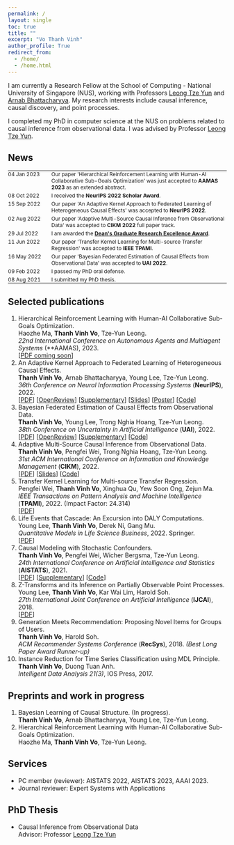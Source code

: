 ```yaml
---
permalink: /
layout: single
toc: true
title: ""
excerpt: "Vo Thanh Vinh"
author_profile: True
redirect_from: 
  - /home/
  - /home.html
---
```


I am currently a Research Fellow at the School of Computing - National University of Singapore (NUS), working with Professors <a href="https://www.comp.nus.edu.sg/~leongty/" target="_blank">Leong Tze Yun</a> and <a href="https://www.comp.nus.edu.sg/~arnab/" target="_blank">Arnab Bhattacharyya</a>. My research interests include causal inference, causal discovery, and point processes.

I completed my PhD in computer science at the NUS on problems related to causal inference from observational data. I was advised by Professor <a href="https://www.comp.nus.edu.sg/~leongty/" target="_blank">Leong Tze Yun</a>.
## News

<table style='border:none;font-size: 0.85em;'>
    <tr style='border:none;'>
      <td style='vertical-align: top;border:none;width: 100px;padding: 0px 0px 4px 0px; margin: 0;'><span class='date_news'>04 Jan 2023</span></td>
      <td align="left" style='vertical-align: top;border:none;padding: 0px 0px 4px 0px; margin: 0;'>Our paper 'Hierarchical Reinforcement Learning with Human-AI Collaborative Sub-Goals Optimization' was just accepted to <b>AAMAS 2023</b> as an extended abstract.</td>
    </tr>
    <tr style='border:none;'>
      <td style='vertical-align: top;border:none;width: 100px;padding: 0px 0px 4px 0px; margin: 0;'><span class='date_news'>08 Oct 2022</span></td>
      <td align="left" style='vertical-align: top;border:none;padding: 0px 0px 4px 0px; margin: 0;'>I received the <b>NeurIPS 2022 Scholar Award</b>.</td>
    </tr>
    <tr style='border:none;'>
      <td style='vertical-align: top;border:none;width: 100px;padding: 0px 0px 4px 0px; margin: 0;'><span class='date_news'>15 Sep 2022</span></td>
      <td align="left" style='vertical-align: top;border:none;padding: 0px 0px 4px 0px; margin: 0;'>Our paper 'An Adaptive Kernel Approach to Federated Learning of Heterogeneous Causal Effects' was accepted to <b>NeurIPS 2022</b>.</td>
    </tr>
    <tr style='border:none;'>
      <td style='vertical-align: top;border:none;width: 100px;padding: 0px 0px 4px 0px; margin: 0;'><span class='date_news'>02 Aug 2022</span></td>
      <td align="left" style='vertical-align: top;border:none;padding: 0px 0px 4px 0px; margin: 0;'>Our paper 'Adaptive Multi-Source Causal Inference from Observational Data' was accepted to <b>CIKM 2022</b> full paper track.</td>
    </tr>
    <tr style='border:none;'>
      <td style='vertical-align: top;border:none;width: 100px;padding: 0px 0px 4px 0px; margin: 0;'><span class='date_news'>29 Jul 2022</span></td>
      <td align="left" style='vertical-align: top;border:none;padding: 0px 0px 4px 0px; margin: 0;'>I am awarded the <b> <a href="https://www.comp.nus.edu.sg/programmes/pg/awards/deans/" target="_blank">Dean's Graduate Research Excellence Award</a></b>.</td>
    </tr>
    <tr style='border:none;'>
      <td style='vertical-align: top;border:none;width: 100px;padding: 0px 0px 4px 0px; margin: 0;'><span class='date_news'>11 Jun 2022</span></td>
      <td align="left" style='vertical-align: top;border:none;padding: 0px 0px 4px 0px; margin: 0;'>Our paper 'Transfer Kernel Learning for Multi-source Transfer Regression' was accepted to <b>IEEE TPAMI</b>.</td>
    </tr>
    <tr style='border:none;'>
      <td style='vertical-align: top;border:none;width: 100px;padding: 0px 0px 4px 0px; margin: 0;'><span class='date_news'>16 May 2022</span></td>
      <td align="left" style='vertical-align: top;border:none;padding: 0px 0px 4px 0px; margin: 0;'>Our paper 'Bayesian Federated Estimation of Causal Effects from Observational Data' was accepted to <b>UAI 2022</b>.</td>
    </tr>
    <tr style='border:none;'>
      <td style='vertical-align: top;border:none;width: 100px;padding: 0px 0px 4px 0px; margin: 0'><span class='date_news'>09 Feb 2022</span></td>
      <td align="left" style='vertical-align: top;border:none;padding: 0px 0px 4px 0px; margin: 0;'>I passed my PhD oral defense.</td>
    </tr>
    <tr style='border:none;'>
      <td style='vertical-align: top;border:none;width: 100px;padding: 0; margin: 0'><span class='date_news'>08 Aug 2021</span></td>
      <td align="left" style='vertical-align: top;border:none;padding: 0; margin: 0;'>I submitted my PhD thesis.</td>
    </tr>
</table>

## Selected publications
<!-- ======-->
1. Hierarchical Reinforcement Learning with Human-AI Collaborative Sub-Goals Optimization. <br /> Haozhe Ma, **Thanh Vinh Vo**, Tze-Yun Leong. <br />*22nd International Conference on Autonomous Agents and Multiagent Systems* (**AAMAS), 2023. <br />[<a href="#" target="_blank">PDF coming soon</a>]
2. An Adaptive Kernel Approach to Federated Learning of Heterogeneous Causal Effects. <br />**Thanh Vinh Vo**, Arnab Bhattacharyya, Young Lee, Tze-Yun Leong. <br />*36th Conference on Neural Information Processing Systems* (**NeurIPS**), 2022.<br /> [<a href="https://openreview.net/pdf?id=fJt2KFnRqZ" target="_blank">PDF</a>] [<a href="https://openreview.net/forum?id=fJt2KFnRqZ" target="_blank">OpenReview</a>] [<a href="https://openreview.net/attachment?id=fJt2KFnRqZ&name=supplementary_material" target="_blank">Supplementary</a>] [<a href="https://vothanhvinh.github.io/files/CausalRFF_NeurIPS2022_short_slides.pdf" target="_blank">Slides</a>] [<a href="https://vothanhvinh.github.io/files/CausalRFF_NeurIPS_2022_Poster_A0.pdf" target="_blank">Poster</a>] [<a href="https://github.com/vothanhvinh/CausalRFF" target="_blank">Code</a>]
4. Bayesian Federated Estimation of Causal Effects from Observational Data. <br />**Thanh Vinh Vo**, Young Lee, Trong Nghia Hoang, Tze-Yun Leong. <br />*38th Conference on Uncertainty in Artificial Intelligence* (**UAI**), 2022. <br />[<a href="https://proceedings.mlr.press/v180/vo22a/vo22a.pdf" target="_blank">PDF</a>] [<a href="https://openreview.net/forum?id=BEl3vP8sqlc" target="_blank">OpenReview</a>] [<a href="https://proceedings.mlr.press/v180/vo22a/vo22a-supp.pdf" target="_blank">Supplementary</a>] [<a href="https://github.com/vothanhvinh/FedCI" target="_blank">Code</a>]
5. Adaptive Multi-Source Causal Inference from Observational Data. <br />**Thanh Vinh Vo**, Pengfei Wei, Trong Nghia Hoang, Tze-Yun Leong. <br />*31st ACM International Conference on Information and Knowledge Management* (**CIKM**), 2022. <br />[<a href="https://dl.acm.org/doi/pdf/10.1145/3511808.3557230" target="_blank">PDF</a>] [<a href="https://vothanhvinh.github.io/files/AdaTRANS_CIKM2022_slides.pdf" target="_blank">Slides</a>]  [<a href="https://github.com/vothanhvinh/AdaTRANS" target="_blank">Code</a>]
6. Transfer Kernel Learning for Multi-source Transfer Regression. <br />Pengfei Wei, **Thanh Vinh Vo**, Xinghua Qu, Yew Soon Ong, Zejun Ma. <br />*IEEE Transactions on Pattern Analysis and Machine Intelligence* (**TPAMI**), 2022. (Impact Factor: 24.314) <br />[<a href="https://ieeexplore.ieee.org/document/9802749" target="_blank">PDF</a>]
7. Life Events that Cascade: An Excursion into DALY Computations. <br />Young Lee, **Thanh Vinh Vo**, Derek Ni, Gang Mu. <br />*Quantitative Models in Life Science Business*, 2022. Springer. <br />[<a href="https://link.springer.com/content/pdf/10.1007/978-3-031-11814-2_7.pdf" target="_blank">PDF</a>]
8. Causal Modeling with Stochastic Confounders. <br />**Thanh Vinh Vo**, Pengfei Wei, Wicher Bergsma, Tze-Yun Leong. <br />*24th International Conference on Artificial Intelligence and Statistics* (**AISTATS**), 2021. <br />[<a href="http://proceedings.mlr.press/v130/vinh-vo21a/vinh-vo21a.pdf" target="_blank">PDF</a>] [<a href="http://proceedings.mlr.press/v130/vinh-vo21a/vinh-vo21a-supp.pdf" target="_blank">Supplementary</a>] [<a href="https://github.com/vothanhvinh/CausalSC" target="_blank">Code</a>]
9. Z-Transforms and its Inference on Partially Observable Point Processes. <br />Young Lee, **Thanh Vinh Vo**, Kar Wai Lim, Harold Soh. <br />*27th International Joint Conference on Artificial Intelligence* (**IJCAI**), 2018. <br />[<a href="https://www.ijcai.org/proceedings/2018/0328.pdf" target="_blank">PDF</a>]
10. Generation Meets Recommendation: Proposing Novel Items for Groups of Users. <br />**Thanh Vinh Vo**, Harold Soh. <br />*ACM Recommender Systems Conference* (**RecSys**), 2018. *(Best Long Paper Award Runner-up)* <br />
11. Instance Reduction for Time Series Classification using MDL Principle. <br />**Thanh Vinh Vo**, Duong Tuan Anh. <br />*Intelligent Data Analysis 21(3)*, IOS Press, 2017.

## Preprints and work in progress
<!-- ======-->

1. Bayesian Learning of Causal Structure. (In progress). <br />**Thanh Vinh Vo**, Arnab Bhattacharyya, Young Lee, Tze-Yun Leong.
2. Hierarchical Reinforcement Learning with Human-AI Collaborative Sub-Goals Optimization. <br /> Haozhe Ma, **Thanh Vinh Vo**, Tze-Yun Leong.

<!--
## Teaching
GAP teaching assistant at National University of Singapore, 2017-2020.
- Programming methodology
- Data structures and algorithms
-->

## Services
- PC member (reviewer): AISTATS 2022, AISTATS 2023, AAAI 2023.
- Journal reviewer: Expert Systems with Applications


## PhD Thesis
- Causal Inference from Observational Data <br />Advisor: Professor <a href="https://www.comp.nus.edu.sg/~leongty/" target="_blank">Leong Tze Yun</a>
